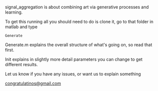 signal_aggregation is about combining art via generative processes and learning.

To get this running all you should need to do is clone it, go to that folder in matlab and type

```
Generate
```

Generate.m explains the overall structure of what's going on, so read that first.

Init explains in slightly more detail parameters you can change to get different results.

Let us know if you have any issues, or want us to explain something

congratulatinos@gmail.com

